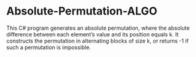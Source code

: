 # Absolute-Permutation-ALGO

This C# program generates an absolute permutation, where the absolute difference between each element’s value and its position equals k.
It constructs the permutation in alternating blocks of size k, or returns -1 if such a permutation is impossible.
